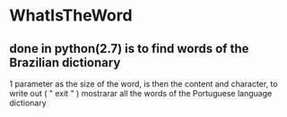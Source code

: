 # WhatIsTheWord
 done in python(2.7) is to find words of the Brazilian dictionary
 --------------------------------------------------------
 1 parameter as the size of the word, is then the content and character, to write out ( " exit " ) mostrarar all the words of the Portuguese language dictionary
